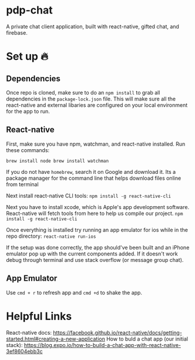 # pdp-chat
A private chat client application, built with react-native, gifted chat, and firebase.

# Set up :fire:
## Dependencies
Once repo is cloned, make sure to do an `npm install` to grab all dependencies in the `package-lock.json` file. This will make sure all the react-native and external libaries are configured on your local environment for the app to run.

## React-native
First, make sure you have npm, watchman, and react-native installed. Run these commands:

`brew install node
brew install watchman`

If you do not have `homebrew`, search it on Google and download it. Its a package manager for the command line that helps download files online from terminal

Next install react-native CLI tools:
`npm install -g react-native-cli`

Next you have to install xcode, which is Apple's app development software. React-native will fetch tools from here to help us compile our project.
`npm install -g react-native-cli`

Once everything is installed try running an app emulator for ios while in the repo directory:
`react-native run-ios`

If the setup was done correctly, the app should've been built and an iPhone emulator pop up with the current components added. If it doesn't work debug through terminal and use stack overflow (or message group chat).

## App Emulator
Use `cmd + r` to refresh app and `cmd +d` to shake the app.


# Helpful Links
React-native docs: https://facebook.github.io/react-native/docs/getting-started.html#creating-a-new-application
How to buld a chat app (our initial stack): https://blog.expo.io/how-to-build-a-chat-app-with-react-native-3ef8604ebb3c
